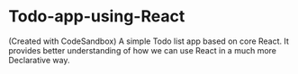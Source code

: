 # Todo-app-using-React
(Created with CodeSandbox) 
A simple Todo list app based on core React.
It provides better understanding of how we can use React in a much more Declarative way. 
